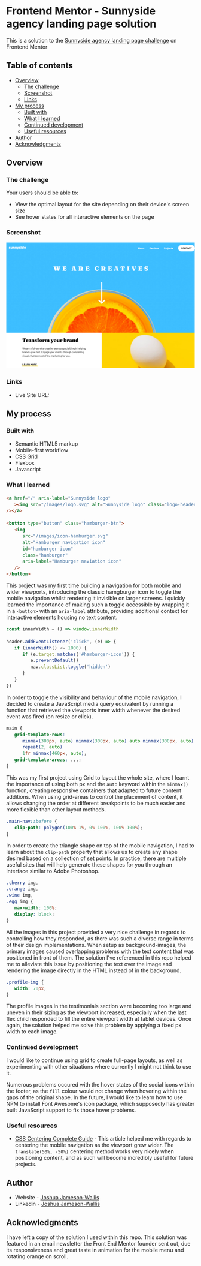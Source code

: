 # Frontend Mentor - Sunnyside agency landing page solution

This is a solution to the [Sunnyside agency landing page challenge](https://www.frontendmentor.io/challenges/sunnyside-agency-landing-page-7yVs3B6ef) on Frontend Mentor

## Table of contents

-  [Overview](#overview)
   -  [The challenge](#the-challenge)
   -  [Screenshot](#screenshot)
   -  [Links](#links)
-  [My process](#my-process)
   -  [Built with](#built-with)
   -  [What I learned](#what-i-learned)
   -  [Continued development](#continued-development)
   -  [Useful resources](#useful-resources)
-  [Author](#author)
-  [Acknowledgments](#acknowledgments)

## Overview

### The challenge

Your users should be able to:

-  View the optimal layout for the site depending on their device's screen size
-  See hover states for all interactive elements on the page

### Screenshot

![](./Screenshot.png)

### Links

-  Live Site URL:

## My process

### Built with

-  Semantic HTML5 markup
-  Mobile-first workflow
-  CSS Grid
-  Flexbox
-  Javascript

### What I learned

```html
<a href="/" aria-label="Sunnyside logo"
   ><img src="/images/logo.svg" alt="Sunnyside logo" class="logo-header"
/></a>

<button type="button" class="hamburger-btn">
   <img
      src="/images/icon-hamburger.svg"
      alt="Hamburger navigation icon"
      id="hamburger-icon"
      class="hamburger"
      aria-label="Hamburger naviation icon"
   />
</button>
```

This project was my first time building a navigation for both mobile and wider viewports, introducing the classic hamgburger icon to toggle the mobile navigation whilst rendering it invisible on larger screens. I quickly learned the importance of making such a toggle accessible by wrapping it in a `<button>` with an `aria-label` attribute, providing additional context for interactive elements housing no text content.

```js
const innerWidth = () => window.innerWidth

header.addEventListener('click', (e) => {
   if (innerWidth() <= 1000) {
      if (e.target.matches('#hamburger-icon')) {
         e.preventDefault()
         nav.classList.toggle('hidden')
      }
   }
})
```

In order to toggle the visibility and behaviour of the mobile navigation, I decided to create a JavaScript media query equivalent by running a function that retrieved the viewports inner width whenever the desired event was fired (on resize or click).

```css
main {
   grid-template-rows:
      minmax(300px, auto) minmax(300px, auto) auto minmax(300px, auto)
      repeat(2, auto)
      1fr minmax(460px, auto);
   grid-template-areas: ...;
}
```

This was my first project using Grid to layout the whole site, where I learnt the importance of using both px and the `auto` keyword within the `minmax()` function, creating responsive containers that adapted to future content additions. When using grid-areas to control the placement of content, it allows changing the order at different breakpoints to be much easier and more flexible than other layout methods.

```css
.main-nav::before {
   clip-path: polygon(100% 1%, 0% 100%, 100% 100%);
}
```

In order to create the triangle shape on top of the mobile navigation, I had to learn about the `clip-path` property that allows us to create any shape desired based on a collection of set points. In practice, there are multiple useful sites that will help generate these shapes for you through an interface similar to Adobe Photoshop.

```css
.cherry img,
.orange img,
.wine img,
.egg img {
   max-width: 100%;
   display: block;
}
```

All the images in this project provided a very nice challenge in regards to controlling how they responded, as there was such a diverse range in terms of their design implementations. When setup as background-images, the primary images caused overlapping problems with the text content that was positioned in front of them. The solution I've referenced in this repo helped me to alleviate this issue by positioning the text over the image and rendering the image directly in the HTML instead of in the background.

```css
.profile-img {
   width: 70px;
}
```

The profile images in the testimonials section were becoming too large and uneven in their sizing as the viewport increased, especially when the last flex child responded to fill the entire viewport width at tablet devices. Once again, the solution helped me solve this problem by applying a fixed px width to each image.

### Continued development

I would like to continue using grid to create full-page layouts, as well as experimenting with other situations where currently I might not think to use it.

Numerous problems occured with the hover states of the social icons within the footer, as the `fill` colour would not change when hovering within the gaps of the original shape. In the future, I would like to learn how to use NPM to install Font Awesome's icon package, which supposedly has greater built JavaScript support to fix those hover problems.

### Useful resources

-  [CSS Centering Complete Guide](https://css-tricks.com/centering-css-complete-guide/) - This article helped me with regards to centering the mobile navigation as the viewport grew wider. The `translate(50%, -50%)` centering method works very nicely when positioning content, and as such will become incredibly useful for future projects.

## Author

-  Website - [Joshua Jameson-Wallis](https://joshuajamesonwallis.com)
-  Linkedin - [Joshua Jameson-Wallis](https://www.linkedin.com/in/joshua-jameson-wallis/)

## Acknowledgments

I have left a copy of the solution I used within this repo. This solution was featured in an email newsletter the Front End Mentor founder sent out, due its responsiveness and great taste in animation for the mobile menu and rotating orange on scroll.
